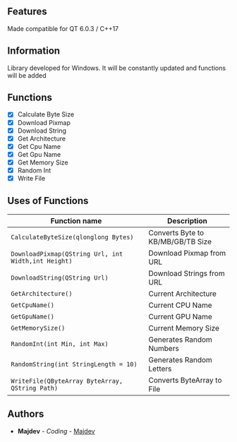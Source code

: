 ## Features

Made compatible for QT 6.0.3 / C++17

## Information
 Library developed for Windows. It will be constantly updated and functions will be added

## Functions
- [x] Calculate Byte Size
- [x] Download Pixmap
- [x] Download String
- [x] Get Architecture
- [x] Get Cpu Name
- [x] Get Gpu Name
- [x] Get Memory Size
- [x] Random Int
- [x] Write File

## Uses of Functions

| Function name | Description                    |
| ------------- | ------------------------------ |
| `CalculateByteSize(qlonglong Bytes)`|Converts Byte to KB/MB/GB/TB Size|
| `DownloadPixmap(QString Url, int Width,int Height)` |Download Pixmap from URL|
| `DownloadString(QString Url)`|Download Strings from URL|
| `GetArchitecture()`|Current Architecture|
| `GetCpuName()`|Current CPU Name|
| `GetGpuName()` |Current GPU Name|
| `GetMemorySize()`|Current Memory Size|
| `RandomInt(int Min, int Max)`|Generates Random Numbers|
| `RandomString(int StringLength = 10)`|Generates Random Letters|
| `WriteFile(QByteArray ByteArray, QString Path)`|Converts ByteArray to File|

## Authors

* **Majdev** - *Coding* - [Majdev](https://github.com/inc-Majdev)
